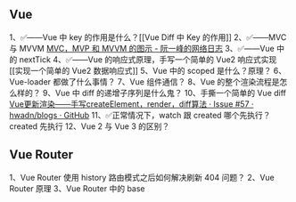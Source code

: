 ## Vue

1、✅——Vue 中 key 的作用是什么？[[Vue Diff 中 Key 的作用]] 
2、✅——MVC 与 MVVM [MVC，MVP 和 MVVM 的图示 - 阮一峰的网络日志](https://www.ruanyifeng.com/blog/2015/02/mvcmvp_mvvm.html) 
3、✅——Vue 中的 nextTick 
4、✅——Vue 的响应式原理，手写一个简单的 Vue2 响应式实现 [[实现一个简单的 Vue2 数据响应式]] 
5、Vue 中的 scoped 是什么？原理？
6、Vue-loader 都做了什么事情？
7、Vue 组件通信？
8、Vue 的整个渲染流程是怎么样的？
9、Vue 中 diff 的递增子序列是什么鬼？
10、手撕一个简单的 Vue diff [Vue更新渲染——手写createElement，render，diff算法 · Issue #57 · hwadn/blogs · GitHub](https://github.com/hwadn/blogs/issues/57)
11、✅正常情况下，watch 跟 created 哪个先执行？created 先执行
12、Vue 2 与 Vue 3 的区别？

## Vue Router

1、Vue Router 使用 history 路由模式之后如何解决刷新 404 问题？
2、Vue Router 原理
3、Vue Router 中的 base